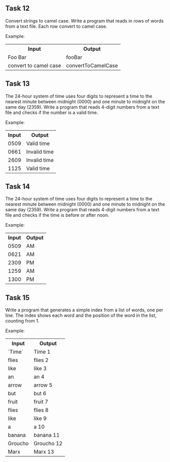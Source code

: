 ﻿
## Task 12

Convert strings to camel case. Write a program that reads in rows of words from a text file. Each row convert to camel case.

Example:
<table>
  <tr>
    <th>Input</th>
    <th>Output</th>
  </tr>
  <tr>
    <td>Foo Bar</td>
    <td>fooBar</td>
  </tr>
  <tr>
    <td>convert to camel case</td>
    <td>convertToCamelCase</td>
  </tr>
</table>


## Task 13

The 24-hour system of time uses four digits to represent a time to the nearest minute between midnight (0000) and one minute to midnight on the same day (2359). Write a program that reads 4-digit numbers from a text file and checks if the number is a valid time.

Example:
<table>
  <tr>
    <th>Input</th>
    <th>Output</th>
  </tr>
  <tr>
    <td>0509</td>
    <td>Valid time</td>
  </tr>
  <tr>
    <td>0661</td>
    <td>Invalid time</td>
  </tr>
  <tr>
    <td>2609</td>
    <td>Invalid time</td>
  </tr>
  <tr>
    <td>1125</td>
    <td>Valid time</td>
  </tr>
</table>

## Task 14

The 24-hour system of time uses four digits to represent a time to the nearest minute between midnight (0000) and one minute to midnight on the same day (2359). Write a program that reads 4-digit numbers from a text file and checks if the time is before or after noon.

Example:
<table>
  <tr>
    <th>Input</th>
    <th>Output</th>
  </tr>
  <tr>
    <td>0509</td>
    <td>AM</td>
  </tr>
  <tr>
    <td>0621</td>
    <td>AM</td>
  </tr>
  <tr>
    <td>2309</td>
    <td>PM</td>
  </tr>
  <tr>
    <td>1259</td>
    <td>AM</td>
  </tr>
  <tr>
    <td>1300</td>
    <td>PM</td>
  </tr>
</table>

## Task 15

Write a program that generates a simple index from a list of words, one per line. The index shows each word and the position of the word in the list, counting from 1. 

Example:
<table>
  <tr>
    <th>Input</th>
    <th>Output</th>
  </tr>
	<tr><td>`Time`</td><td>Time 1</td></tr>
	<tr><td>flies</td><td>flies 2</td></tr>
	<tr><td>like</td><td>like 3</td></tr>
	<tr><td>an</td><td>an 4</td></tr>
	<tr><td>arrow</td><td>arrow 5</td></tr>
	<tr><td>but</td><td>but 6</td></tr>
	<tr><td>fruit</td><td>fruit 7</td></tr>
	<tr><td>flies</td><td>flies 8</td></tr>
	<tr><td>like</td><td>like 9</td></tr>
	<tr><td>a</td><td>a 10</td></tr>
	<tr><td>banana</td><td>banana 11</td></tr>
	<tr><td>Groucho</td><td>Groucho 12</td></tr>
	<tr><td>Marx</td><td>Marx 13</td></tr>
</table>
